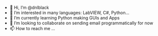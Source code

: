 - 👋 Hi, I’m @dnlblack
- 👀 I’m interested in many languages: LabVIEW, C#, Python...
- 🌱 I’m currently learning Python making GUIs and Apps
- 💞️ I’m looking to collaborate on sending email programmatically for now
- 📫 How to reach me ...

<!---
dnlblack/dnlblack is a ✨ special ✨ repository because its `README.md` (this file) appears on your GitHub profile.
You can click the Preview link to take a look at your changes.
--->
